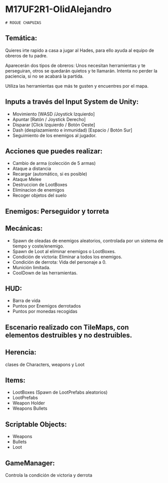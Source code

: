 # M17UF2R1-OlidAlejandro

```
# ROGUE CHAPUZAS

```

## Temática:
Quieres irte rapido a casa a jugar al Hades, para ello ayuda al equipo de obreros de tu padre.

Aparecerán dos tipos de obreros: Unos necesitan herramientas y te perseguiran, otros se quedarán quietos y te llamarán. Intenta no perder la paciencia, si no se acabará la partida.

Utiliza las herramientas que más te gusten y encuentres por el mapa.

## Inputs a través del Input System de Unity: 
- Movimiento [WASD  /Joystick Izquierdo]
- Apuntar [Ratón / Joystick Derecho]
- Disparar [Click Izquierdo / Botón Oeste]
- Dash (desplazamiento e inmunidad) [Espacio / Botón Sur]
- Seguimiento de los enemigos al jugador.

## Acciones que puedes realizar:
- Cambio de arma (colección de 5 armas)
- Ataque a distancia
- Recargar (automático, si es posible)
- Ataque Melee
- Destruccion de LootBoxes
- Eliminacion de enemigos
- Recoger objetos del suelo

## Enemigos: Perseguidor y torreta

## Mecánicas:
- Spawn de oleadas de enemigos aleatorios, controlada por un sistema de tiempo y coste/enemigo.
- Spawn de Loot al eliminar enemigos o LootBoxes.
- Condición de victoria: Eliminar a todos los enemigos.
- Condición de derrota: Vida del personaje a 0.
- Munición limitada.
- CoolDown de las herramientas.

## HUD:
- Barra de vida 
- Puntos por Enemigos derrotados 
- Puntos por monedas recogidas

## Escenario realizado con TileMaps, con elementos destruibles y no destruibles.

## Herencia:
clases de Characters, weapons y Loot

## Items:
- LootBoxes (Spawn de LootPrefabs aleatorios)
- LootPrefabs
- Weapon Holder
- Weapons Bullets

## Scriptable Objects:
- Weapons
- Bullets
- Loot

## GameManager:
Controla la condición de victoria y derrota


